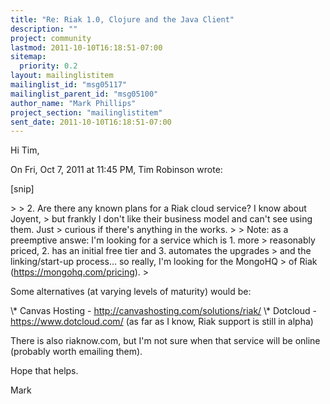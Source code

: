```yaml
---
title: "Re: Riak 1.0, Clojure and the Java Client"
description: ""
project: community
lastmod: 2011-10-10T16:18:51-07:00
sitemap:
  priority: 0.2
layout: mailinglistitem
mailinglist_id: "msg05117"
mailinglist_parent_id: "msg05100"
author_name: "Mark Phillips"
project_section: "mailinglistitem"
sent_date: 2011-10-10T16:18:51-07:00
---
```



Hi Tim,

On Fri, Oct 7, 2011 at 11:45 PM, Tim Robinson  wrote:

[snip]

&gt;
&gt; 2. Are there any known plans for a Riak cloud service? I know about Joyent,
&gt; but frankly I don't like their business model and can't see using them. Just
&gt; curious if there's anything in the works.
&gt;
&gt; Note: as a preemptive answe: I'm looking for a service which is 1. more
&gt; reasonably priced, 2. has an initial free tier and 3. automates the upgrades
&gt; and the linking/start-up process... so really, I'm looking for the MongoHQ
&gt; of Riak (https://mongohq.com/pricing).
&gt;

Some alternatives (at varying levels of maturity) would be:

\\* Canvas Hosting - http://canvashosting.com/solutions/riak/
\\* Dotcloud - https://www.dotcloud.com/ (as far as I know, Riak
support is still in alpha)

There is also riaknow.com, but I'm not sure when that service will be
online (probably worth emailing them).

Hope that helps.

Mark

